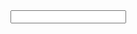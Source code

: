 <html>
<head>
  </head>
  <body>
    <form name="test">
      <input type="text" name="textie">
    </form>
  </body>
</html>
